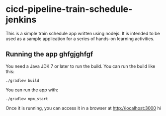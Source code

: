 # cicd-pipeline-train-schedule-jenkins

This is a simple train schedule app written using nodejs. It is intended to be used as a sample application for a series of hands-on learning activities.

## Running the app ghfgjghfgf

You need a Java JDK 7 or later to run the build. You can run the build like this:

    ./gradlew build

You can run the app with:

    ./gradlew npm_start

Once it is running, you can access it in a browser at [http://localhost:3000](http://localhost:3000)
hi
